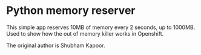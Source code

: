 # Python memory reserver

This simple app reserves 10MB of memory every 2 seconds, up to 1000MB. Used to show how the out of memory killer works in Openshift.

The original author is Shubham Kapoor.

